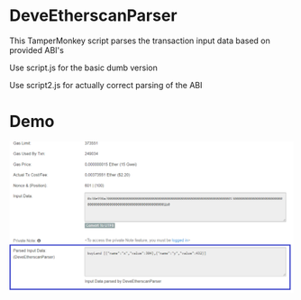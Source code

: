 # DeveEtherscanParser
This TamperMonkey script parses the transaction input data based on provided ABI's

Use script.js for the basic dumb version

Use script2.js for actually correct parsing of the ABI

# Demo

![DemoImage](DemoImage.png)
